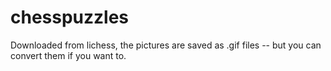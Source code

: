 # chesspuzzles

Downloaded from lichess, the pictures are saved as .gif files -- but you can convert them if you want to.
